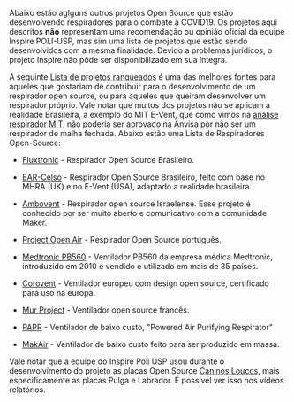 Abaixo estão aglguns outros projetos Open Source que estão desenvolvendo respiradores para o combate à COVID19. Os projetos aqui descritos **não** representam uma recomendação ou opinião oficial da equipe Inspire POLI-USP, mas sim uma lista de projetos que estão sendo desenvolvidos com a mesma finalidade. Devido a problemas jurídicos, o projeto Inspire não pôde ser disponibilizado em sua íntegra.

A seguinte [Lista de projetos ranqueados](https://soptechint.com/ventilators) é uma das melhores fontes para aqueles que gostariam de contribuir para o desenvolvimento de um respirador open source, ou para aqueles que queiram desenvolver um respirador próprio. Vale notar que muitos dos projetos não se aplicam a realidade Brasileira, a exemplo do MIT E-Vent, que como vimos na [análise respirador MIT](https://www.youtube.com/watch?v=m1voC9npYlY&), não poderia ser aprovado na Anvisa por não ser um respirador de malha fechada. Abaixo estão uma Lista de Respiradores Open-Source:

- [Fluxtronic](https://github.com/fluxtronic-medical/Fluxtronic) - Respirador Open Source Brasileiro.

- [EAR-Celso](https://github.com/RespiradorHacker/Projeto-EAR-Celso) - Respirador Open Source Brasileiro, feito com base no MHRA (UK) e no E-Vent (USA), adaptado a realidade brasileira.

- [Ambovent](https://members.smoove.io//view.ashx?message=h44741568O122392748O219654O122323322&r=1009) - Respirador open source Israelense. Esse projeto é conhecido por ser muito aberto e comunicativo com a comunidade Maker.

- [Project Open Air](https://projectopenair.org/pt/open-source-ventilator/) - Respirador Open Source português.

- [Medtronic PB560](http://newsroom.medtronic.com/news-releases/news-release-details/medtronic-shares-ventilation-design-specifications-accelerate) - Ventilador PB560 da empresa médica Medtronic, introduzido em 2010 e vendido e utilizado em mais de 35 países.

- [Corovent](https://www.micomedical.cz/) - Ventilador europeu com design open source, certificado para uso na europa.

- [Mur Project](https://mur-project.org/) - Ventilador open source francês.

- [PAPR](https://github.com/jcl5m1/ventilator) - Ventilador de baixo custo, "Powered Air Purifying Respirator"

- [MakAir](https://github.com/makers-for-life/makair) - Ventilador de baixo custo feito para ser produzido em massa.

Vale notar que a equipe do Inspire Poli USP usou durante o desenvolvimento do projeto as placas Open Source [Caninos Loucos](https://github.com/caninos-loucos), mais especificamente as placas Pulga e Labrador. É possível ver isso nos vídeos relatórios.
